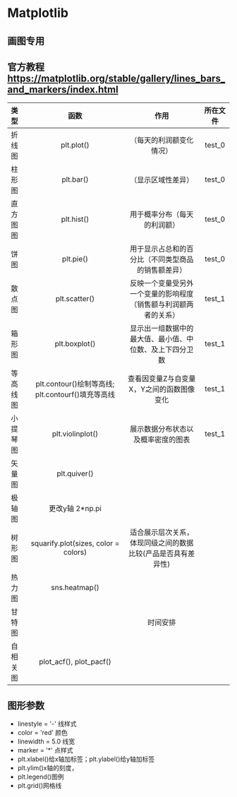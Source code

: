 # Matplotlib
## 画图专用
## 官方教程 https://matplotlib.org/stable/gallery/lines_bars_and_markers/index.html

| 类型 | 函数 | 作用 | 所在文件 |
| :--- | :---: | :--: | :---:|
| 折线图 | plt.plot() | （每天的利润额变化情况） | test_0 |
| 柱形图 | plt.bar() | （显示区域性差异） | test_0 |
| 直方图图 | plt.hist() | 用于概率分布（每天的利润额） | test_0 |
| 饼图 | plt.pie() | 用于显示占总和的百分比（不同类型商品的销售额差异） | test_0 |
| 散点图 | plt.scatter() | 反映一个变量受另外一个变量的影响程度（销售额与利润额两者的关系） | test_1 |
| 箱形图 | plt.boxplot() | 显示出一组数据中的最大值、最小值、中位数、及上下四分卫数 | test_1 |
| 等高线图 | plt.contour()绘制等高线; plt.contourf()填充等高线 | 查看因变量Z与自变量X，Y之间的函数图像变化 | test_1 |
| 小提琴图 | plt.violinplot() | 展示数据分布状态以及概率密度的图表 | test_1 |
| 矢量图 | plt.quiver() | |
| 极轴图 | 更改y轴 2*np.pi |  |
| 树形图 | squarify.plot(sizes, color = colors) | 适合展示层次关系，体现同级之间的数据比较(产品是否具有差异性) |
| 热力图 | sns.heatmap() | |
| 甘特图 |  | 时间安排 |
| 自相关图 | plot_acf(), plot_pacf() | |



## 图形参数
* linestyle = '-' 线样式
* color = 'red' 颜色
* linewidth = 5.0 线宽
* marker = '*' 点样式
* plt.xlabel()给x轴加标签；plt.ylabel()给y轴加标签
* plt.ylim()x轴的刻度，
* plt.legend()图例
* plt.grid()网格线